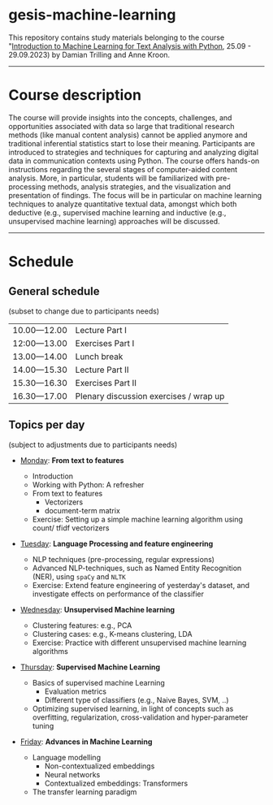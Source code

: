 # gesis-machine-learning

This repository contains study materials belonging to the course "[Introduction to Machine Learning for Text Analysis with Python](https://training.gesis.org/?site=pDetails&child=full&pID=0x4693CE99CF9F4C0FB26F47EA79E611BA&subID=0xCCF089463A984E93A172700D57DA845F), 25.09 - 29.09.2023) by Damian Trilling and Anne Kroon.

------

# Course description

The course will provide insights into the concepts, challenges, and opportunities associated with data so large that traditional research methods (like manual content analysis) cannot be applied anymore and traditional inferential statistics start to lose their meaning. Participants are introduced to strategies and techniques for capturing and analyzing digital data in communication contexts using Python. The course offers hands-on instructions regarding the several stages of computer-aided content analysis. More, in particular, students will be familiarized with pre-processing methods, analysis strategies, and the visualization and presentation of findings. The focus will be in particular on machine learning techniques to analyze quantitative textual data, amongst which both deductive (e.g., supervised machine learning and inductive (e.g., unsupervised machine learning) approaches will be discussed.

------


# Schedule

## General schedule
(subset to change due to participants needs)

|   |    |
| -- | -- |
| 10.00—12.00 |     Lecture Part I   |
| 12:00—13.00|   Exercises Part I   |
| 13.00—14.00|    Lunch break       |
| 14.00—15.30|    Lecture Part II   |
| 15.30—16.30|     Exercises Part II |
| 16.30—17.00|  Plenary discussion exercises / wrap up |


## Topics per day
(subject to adjustments due to participants needs)

* [Monday](day1/): **From text to features**
    - Introduction
    - Working with Python: A refresher
    - From text to features
      - Vectorizers
      - document-term matrix
  - Exercise: Setting up a simple machine learning algorithm using count/ tfidf vectorizers

* [Tuesday](day2/):  **Language Processing and feature engineering**
    - NLP techniques (pre-processing, regular expressions)
    - Advanced NLP-techniques, such as Named Entity Recognition (NER), using `spaCy` and `NLTK`
    - Exercise: Extend feature engineering of yesterday's dataset, and investigate effects on performance of the classifier

* [Wednesday](day3/): **Unsupervised Machine learning**

    - Clustering features: e.g., PCA
    - Clustering cases: e.g., K-means clustering, LDA
    - Exercise: Practice with different unsupervised machine learning algorithms

* [Thursday](day4/): **Supervised Machine Learning**

    - Basics of supervised machine Learning
      - Evaluation metrics
      - Different type of classifiers (e.g., Naive Bayes, SVM, ..)
    - Optimizing supervised learning, in light of concepts such as overfitting, regularization, cross-validation and hyper-parameter tuning

* [Friday](day5/): **Advances in Machine Learning**
    - Language modelling
      - Non-contextualized embeddings
      - Neural networks
      - Contextualized embeddings: Transformers
    - The transfer learning paradigm
